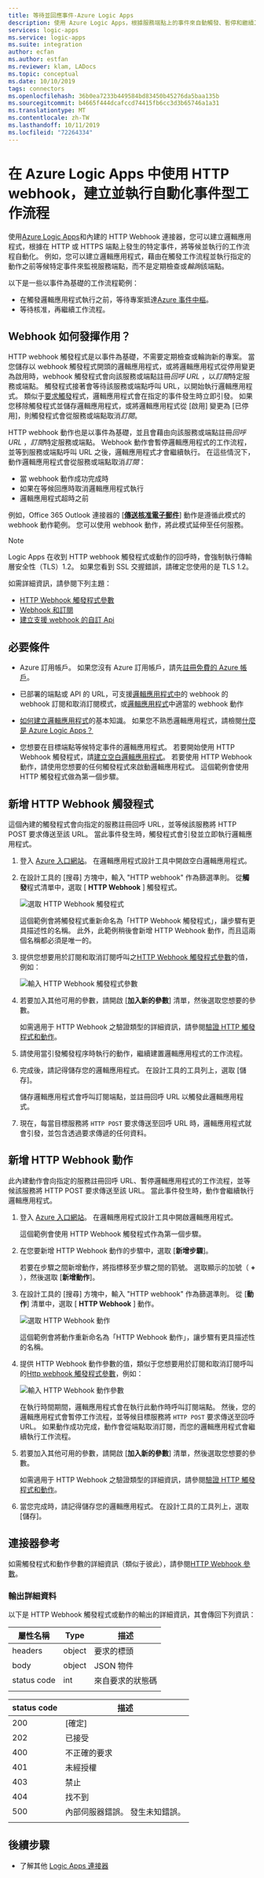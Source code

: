 ```yaml
---
title: 等待並回應事件-Azure Logic Apps
description: 使用 Azure Logic Apps，根據服務端點上的事件來自動觸發、暫停和繼續工作流程
services: logic-apps
ms.service: logic-apps
ms.suite: integration
author: ecfan
ms.author: estfan
ms.reviewer: klam, LADocs
ms.topic: conceptual
ms.date: 10/10/2019
tags: connectors
ms.openlocfilehash: 36b0ea7233b449584bd83450b45276da5baa135b
ms.sourcegitcommit: b4665f444dcafccd74415fb6cc3d3b65746a1a31
ms.translationtype: MT
ms.contentlocale: zh-TW
ms.lasthandoff: 10/11/2019
ms.locfileid: "72264334"
---
```

# <a name="create-and-run-automated-event-based-workflows-by-using-http-webhooks-in-azure-logic-apps"></a>在 Azure Logic Apps 中使用 HTTP webhook，建立並執行自動化事件型工作流程

使用[Azure Logic Apps](../logic-apps/logic-apps-overview.md)和內建的 HTTP Webhook 連接器，您可以建立邏輯應用程式，根據在 HTTP 或 HTTPS 端點上發生的特定事件，將等候並執行的工作流程自動化。 例如，您可以建立邏輯應用程式，藉由在觸發工作流程並執行指定的動作之前等候特定事件來監視服務端點，而不是定期檢查或*輪詢*該端點。

以下是一些以事件為基礎的工作流程範例：

* 在觸發邏輯應用程式執行之前，等待專案抵達[Azure 事件中樞](https://github.com/logicappsio/EventHubAPI)。
* 等待核准，再繼續工作流程。

## <a name="how-do-webhooks-work"></a>Webhook 如何發揮作用？

HTTP webhook 觸發程式是以事件為基礎，不需要定期檢查或輪詢新的專案。 當您儲存以 webhook 觸發程式開頭的邏輯應用程式，或將邏輯應用程式從停用變更為啟用時，webhook 觸發程式會向該服務或端點註冊*回呼 URL* ，以*訂閱*特定服務或端點。 觸發程式接著會等待該服務或端點呼叫 URL，以開始執行邏輯應用程式。 類似于[要求觸發](connectors-native-reqres.md)程式，邏輯應用程式會在指定的事件發生時立即引發。 如果您移除觸發程式並儲存邏輯應用程式，或將邏輯應用程式從 [啟用] 變更為 [已停用]，則觸發程式會從服務或端點取消*訂閱*。

HTTP webhook 動作也是以事件為基礎，並且會藉由向該服務或端點註冊*回呼 URL* ，*訂閱*特定服務或端點。 Webhook 動作會暫停邏輯應用程式的工作流程，並等到服務或端點呼叫 URL 之後，邏輯應用程式才會繼續執行。 在這些情況下，動作邏輯應用程式會從服務或端點取消*訂閱*：

* 當 webhook 動作成功完成時
* 如果在等候回應時取消邏輯應用程式執行
* 邏輯應用程式超時之前

例如，Office 365 Outlook 連接器的 [[**傳送核准電子郵件**](connectors-create-api-office365-outlook.md)] 動作是遵循此模式的 webhook 動作範例。 您可以使用 webhook 動作，將此模式延伸至任何服務。

> [!NOTE]
> Logic Apps 在收到 HTTP webhook 觸發程式或動作的回呼時，會強制執行傳輸層安全性（TLS）1.2。 如果您看到 SSL 交握錯誤，請確定您使用的是 TLS 1.2。

如需詳細資訊，請參閱下列主題：

* [HTTP Webhook 觸發程式參數](../logic-apps/logic-apps-workflow-actions-triggers.md#http-webhook-trigger)
* [Webhook 和訂閱](../logic-apps/logic-apps-workflow-actions-triggers.md#webhooks-and-subscriptions)
* [建立支援 webhook 的自訂 Api](../logic-apps/logic-apps-create-api-app.md)

## <a name="prerequisites"></a>必要條件

* Azure 訂用帳戶。 如果您沒有 Azure 訂用帳戶，請先[註冊免費的 Azure 帳戶](https://azure.microsoft.com/free/)。

* 已部署的端點或 API 的 URL，可支援[邏輯應用程式中](../logic-apps/logic-apps-create-api-app.md#webhook-triggers)的 webhook 的 webhook 訂閱和取消訂閱模式，或[邏輯應用程式](../logic-apps/logic-apps-create-api-app.md#webhook-actions)中適當的 webhook 動作

* [如何建立邏輯應用程式](../logic-apps/quickstart-create-first-logic-app-workflow.md)的基本知識。 如果您不熟悉邏輯應用程式，請檢閱[什麼是 Azure Logic Apps？](../logic-apps/logic-apps-overview.md)

* 您想要在目標端點等候特定事件的邏輯應用程式。 若要開始使用 HTTP Webhook 觸發程式，請[建立空白邏輯應用程式](../logic-apps/quickstart-create-first-logic-app-workflow.md)。 若要使用 HTTP Webhook 動作，請使用您想要的任何觸發程式來啟動邏輯應用程式。 這個範例會使用 HTTP 觸發程式做為第一個步驟。

## <a name="add-an-http-webhook-trigger"></a>新增 HTTP Webhook 觸發程式

這個內建的觸發程式會向指定的服務註冊回呼 URL，並等候該服務將 HTTP POST 要求傳送至該 URL。 當此事件發生時，觸發程式會引發並立即執行邏輯應用程式。

1. 登入 [Azure 入口網站](https://portal.azure.com)。 在邏輯應用程式設計工具中開啟空白邏輯應用程式。

1. 在設計工具的 [搜尋] 方塊中，輸入 "HTTP webhook" 作為篩選準則。 從**觸發**程式清單中，選取 [ **HTTP Webhook** ] 觸發程式。

   ![選取 HTTP Webhook 觸發程式](./media/connectors-native-webhook/select-http-webhook-trigger.png)

   這個範例會將觸發程式重新命名為「HTTP Webhook 觸發程式」，讓步驟有更具描述性的名稱。 此外，此範例稍後會新增 HTTP Webhook 動作，而且這兩個名稱都必須是唯一的。

1. 提供您想要用於訂閱和取消訂閱呼叫之[HTTP Webhook 觸發程式參數](../logic-apps/logic-apps-workflow-actions-triggers.md#http-webhook-trigger)的值，例如：

   ![輸入 HTTP Webhook 觸發程式參數](./media/connectors-native-webhook/http-webhook-trigger-parameters.png)

1. 若要加入其他可用的參數，請開啟 [**加入新的參數**] 清單，然後選取您想要的參數。

   如需適用于 HTTP Webhook 之驗證類型的詳細資訊，請參閱[驗證 HTTP 觸發程式和動作](../logic-apps/logic-apps-workflow-actions-triggers.md#connector-authentication)。

1. 請使用當引發觸發程序時執行的動作，繼續建置邏輯應用程式的工作流程。

1. 完成後，請記得儲存您的邏輯應用程式。 在設計工具的工具列上，選取 [儲存]。

   儲存邏輯應用程式會呼叫訂閱端點，並註冊回呼 URL 以觸發此邏輯應用程式。

1. 現在，每當目標服務將 `HTTP POST` 要求傳送至回呼 URL 時，邏輯應用程式就會引發，並包含透過要求傳遞的任何資料。

## <a name="add-an-http-webhook-action"></a>新增 HTTP Webhook 動作

此內建動作會向指定的服務註冊回呼 URL、暫停邏輯應用程式的工作流程，並等候該服務將 HTTP POST 要求傳送至該 URL。 當此事件發生時，動作會繼續執行邏輯應用程式。

1. 登入 [Azure 入口網站](https://portal.azure.com)。 在邏輯應用程式設計工具中開啟邏輯應用程式。

   這個範例會使用 HTTP Webhook 觸發程式作為第一個步驟。

1. 在您要新增 HTTP Webhook 動作的步驟中，選取 [**新增步驟**]。

   若要在步驟之間新增動作，將指標移至步驟之間的箭號。 選取顯示的加號（ **+** ），然後選取 [**新增動作**]。

1. 在設計工具的 [搜尋] 方塊中，輸入 "HTTP webhook" 作為篩選準則。 從 [**動作**] 清單中，選取 [ **HTTP Webhook** ] 動作。

   ![選取 HTTP Webhook 動作](./media/connectors-native-webhook/select-http-webhook-action.png)

   這個範例會將動作重新命名為「HTTP Webhook 動作」，讓步驟有更具描述性的名稱。

1. 提供 HTTP Webhook 動作參數的值，類似于您想要用於訂閱和取消訂閱呼叫的[Http webhook 觸發程式參數](../logic-apps/logic-apps-workflow-actions-triggers.md##http-webhook-trigger)，例如：

   ![輸入 HTTP Webhook 動作參數](./media/connectors-native-webhook/http-webhook-action-parameters.png)

   在執行時間期間，邏輯應用程式會在執行此動作時呼叫訂閱端點。 然後，您的邏輯應用程式會暫停工作流程，並等候目標服務將 `HTTP POST` 要求傳送至回呼 URL。 如果動作成功完成，動作會從端點取消訂閱，而您的邏輯應用程式會繼續執行工作流程。

1. 若要加入其他可用的參數，請開啟 [**加入新的參數**] 清單，然後選取您想要的參數。

   如需適用于 HTTP Webhook 之驗證類型的詳細資訊，請參閱[驗證 HTTP 觸發程式和動作](../logic-apps/logic-apps-workflow-actions-triggers.md#connector-authentication)。

1. 當您完成時，請記得儲存您的邏輯應用程式。 在設計工具的工具列上，選取 [儲存]。

## <a name="connector-reference"></a>連接器參考

如需觸發程式和動作參數的詳細資訊（類似于彼此），請參閱[HTTP Webhook 參數](../logic-apps/logic-apps-workflow-actions-triggers.md##http-webhook-trigger)。

### <a name="output-details"></a>輸出詳細資料

以下是 HTTP Webhook 觸發程式或動作的輸出的詳細資訊，其會傳回下列資訊：

| 屬性名稱 | Type | 描述 |
|---------------|------|-------------|
| headers | object | 要求的標頭 |
| body | object | JSON 物件 | 具有來自要求之本文內容的物件 |
| status code | int | 來自要求的狀態碼 |
|||

| status code | 描述 |
|-------------|-------------|
| 200 | [確定] |
| 202 | 已接受 |
| 400 | 不正確的要求 |
| 401 | 未經授權 |
| 403 | 禁止 |
| 404 | 找不到 |
| 500 | 內部伺服器錯誤。 發生未知錯誤。 |
|||

## <a name="next-steps"></a>後續步驟

* 了解其他 [Logic Apps 連接器](../connectors/apis-list.md)
